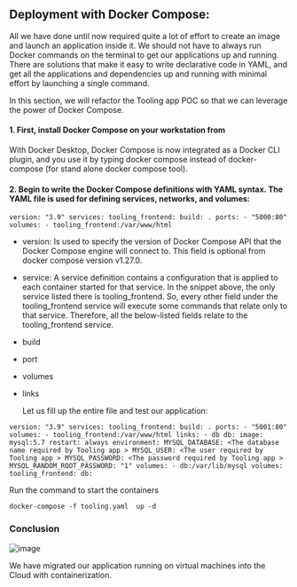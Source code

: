 ## Deployment with Docker Compose:

All we have done until now required quite a lot of effort to create an image and launch an application inside it. We should not have to always run Docker commands on the terminal to get our applications up and running. There are solutions that make it easy to write declarative code in YAML, and get all the applications and dependencies up and running with minimal effort by launching a single command.

In this section, we will refactor the Tooling app POC so that we can leverage the power of Docker Compose.

#### 1. First, install Docker Compose on your workstation from

With Docker Desktop, Docker Compose is now integrated as a Docker CLI plugin, and you use it by typing docker compose instead of docker-compose (for stand alone docker compose tool).

#### 2. Begin to write the Docker Compose definitions with YAML syntax. The YAML file is used for defining services, networks, and volumes:

``
version: "3.9"
services:
  tooling_frontend:
    build: .
    ports:
      - "5000:80"
    volumes:
      - tooling_frontend:/var/www/html
``

- version: Is used to specify the version of Docker Compose API that the Docker Compose engine will connect to. This field is optional from docker compose version v1.27.0.
- service: A service definition contains a configuration that is applied to each container started for that service. In the snippet above, the only service listed there is tooling_frontend. So, every other field under the tooling_frontend service will execute some commands that relate only to that service. Therefore, all the below-listed fields relate to the tooling_frontend service.
- build
- port
- volumes
- links

  Let us fill up the entire file and test our application:

``
version: "3.9"
services:
  tooling_frontend:
    build: .
    ports:
      - "5001:80"
    volumes:
      - tooling_frontend:/var/www/html
    links:
      - db
  db:
    image: mysql:5.7
    restart: always
    environment:
      MYSQL_DATABASE: <The database name required by Tooling app >
      MYSQL_USER: <The user required by Tooling app >
      MYSQL_PASSWORD: <The password required by Tooling app >
      MYSQL_RANDOM_ROOT_PASSWORD: "1"
    volumes:
      - db:/var/lib/mysql
volumes:
  tooling_frontend:
  db:
``

Run the command to start the containers

``
docker-compose -f tooling.yaml  up -d
``

### Conclusion
![image](https://github.com/user-attachments/assets/24d06029-ac30-4b26-8dc8-15500b393889)

We have migrated our application running on virtual machines into the Cloud with containerization.


